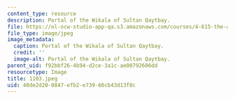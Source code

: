 ```yaml
---
content_type: resource
description: Portal of the Wikala of Sultan Qaytbay.
file: https://ol-ocw-studio-app-qa.s3.amazonaws.com/courses/4-615-the-architecture-of-cairo-spring-2002/40de2d200847efb2e73966cb43d13f0c_1103.jpeg
file_type: image/jpeg
image_metadata:
  caption: Portal of the Wikala of Sultan Qaytbay.
  credit: ''
  image-alt: Portal of the Wikala of Sultan Qaytbay.
parent_uid: f92bbf26-4b94-d2ce-3a1c-ae00792606dd
resourcetype: Image
title: 1103.jpeg
uid: 40de2d20-0847-efb2-e739-66cb43d13f0c
---
```

